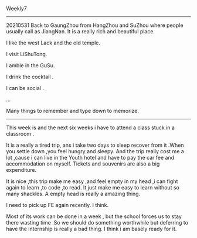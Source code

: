 Weekly7 

---

20210531 Back to GaungZhou from HangZhou and SuZhou where people usually call as JiangNan. It is  a really rich and beautiful place.

I like the west Lack and the old temple. 

I visit LiShuTong. 

I amble in the GuSu. 

I drink the cocktail .

I can be social .

...

Many things to remember and type down to memorize. 

---

This week is and the next six weeks i have to attend a class stuck in a classroom .

It is a really a tired trip, ans  i take two days to sleep recover from it .When you settle down ,you feel hungry and sleepy. And the trip really cost me a lot ,cause i can live in the Youth hotel and have to pay the car fee and accommodation on myself. Tickets and souvenirs are also a big expenditure. 

It is nice ,this trip make me easy ,and feel empty in my head ,i can fight again  to learn ,to code ,to read. It just make me easy to learn without so many shackles. A empty head is really a amazing thing. 

I need to pick up FE again recently. I think.    

Most of its work can be done in a week , but the school forces us to stay there wasting time .So we  should do something worthwhile but deferring to have the internship is really a bad thing. I think i am basely ready for it. 

